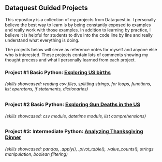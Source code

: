 ## Dataquest Guided Projects

This repository is a collection of my projects from Dataquest.io. I personally believe the best way to learn is by being constantly exposed to examples and really work with those examples. In addition to learning by practice, I believe it is helpful for students to dive into the code line by line and really understand what everything is doing.

The projects below will serve as reference notes for myself and anyone else who is interested. These projects contain lots of comments showing my thought process and what I personally learned from each project.

### Project #1 Basic Python: [Exploring US births](https://github.com/sengkchu/Dataquest-Guided-Projects/blob/master/US_births_1994-2003.ipynb)
###### (skills showcased: reading csv files, splitting strings, for loops, functions, list operatons, if statements, dictionaries)

### Project #2 Basic Python: [Exploring Gun Deaths in the US](https://github.com/sengkchu/Dataquest-Guided-Projects/blob/master/Guided%20Project_%20Exploring%20Gun%20Deaths%20in%20the%20US.ipynb)
###### (skills showcased: csv module, datetime module, list comprehensions)

### Project #3: Intermediate Python: [Analyzing Thanksgiving Dinner](https://github.com/sengkchu/Dataquest-Guided-Projects/blob/master/Guided%20Project_%20Analyzing%20Thanksgiving%20Dinner.ipynb)
###### (skills showcased: pandas, .apply(), .pivot_table(), .value_counts(), strings manipulation, boolean filtering)
